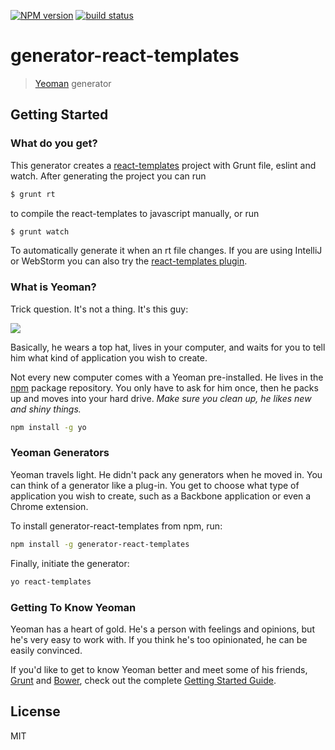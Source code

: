 [![NPM version][npm-image]][npm-url]
[![build status][travis-image]][travis-url]

# generator-react-templates

> [Yeoman](http://yeoman.io) generator


## Getting Started

### What do you get?
This generator creates a [react-templates](https://github.com/wix/react-templates) project with Grunt file, eslint and watch.
After generating the project you can run
```bash
$ grunt rt
```
to compile the react-templates to javascript manually, or run
```bash
$ grunt watch
```
To automatically generate it when an rt file changes.
If you are using IntelliJ or WebStorm you can also try the [react-templates plugin](http://plugins.jetbrains.com/plugin/7648).


### What is Yeoman?

Trick question. It's not a thing. It's this guy:

![](http://i.imgur.com/JHaAlBJ.png)

Basically, he wears a top hat, lives in your computer, and waits for you to tell him what kind of application you wish to create.

Not every new computer comes with a Yeoman pre-installed. He lives in the [npm](https://npmjs.org) package repository. You only have to ask for him once, then he packs up and moves into your hard drive. *Make sure you clean up, he likes new and shiny things.*

```bash
npm install -g yo
```

### Yeoman Generators

Yeoman travels light. He didn't pack any generators when he moved in. You can think of a generator like a plug-in. You get to choose what type of application you wish to create, such as a Backbone application or even a Chrome extension.

To install generator-react-templates from npm, run:

```bash
npm install -g generator-react-templates
```

Finally, initiate the generator:

```bash
yo react-templates
```

### Getting To Know Yeoman

Yeoman has a heart of gold. He's a person with feelings and opinions, but he's very easy to work with. If you think he's too opinionated, he can be easily convinced.

If you'd like to get to know Yeoman better and meet some of his friends, [Grunt](http://gruntjs.com) and [Bower](http://bower.io), check out the complete [Getting Started Guide](https://github.com/yeoman/yeoman/wiki/Getting-Started).


## License

MIT


[npm-image]: https://img.shields.io/npm/v/generator-react-templates.svg?style=flat-square
[npm-url]: https://npmjs.org/package/generator-react-templates
[travis-image]: https://img.shields.io/travis/wix/generator-react-templates/gh-pages.svg?style=flat-square
[travis-url]: https://travis-ci.org/wix/generator-react-templates
[coveralls-image]: https://img.shields.io/coveralls/wix/generator-react-templates/master.svg?style=flat-square
[coveralls-url]: https://coveralls.io/r/wix/generator-react-templates?branch=master
[downloads-image]: http://img.shields.io/npm/dm/generator-react-templates.svg?style=flat-square
[downloads-url]: https://npmjs.org/package/generator-react-templates
